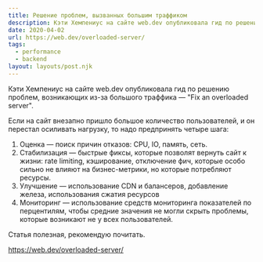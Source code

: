 ```yaml
---
title: Решение проблем, вызванных большим траффиком
description: Кэти Хемпениус на сайте web.dev опубликовала гид по решению проблем, возникающих из-за большого траффика 
date: 2020-04-02
url: https://web.dev/overloaded-server/
tags:
  - performance
  - backend
layout: layouts/post.njk
---
```

Кэти Хемпениус на сайте web.dev опубликовала гид по решению проблем, возникающих из-за большого траффика — "Fix an overloaded server".

Если на сайт внезапно пришло большое количество пользователей, и он перестал осиливать нагрузку, то надо предпринять четыре шага:
1. Оценка — поиск причин отказов: CPU, IO, память, сеть.
2. Стабилизация — быстрые фиксы, которые позволят вернуть сайт к жизни: rate limiting, кэширование, отключение фич, которые особо сильно не влияют на бизнес-метрики, но которые потребляют ресурсы.
3. Улучшение — использование CDN и балансеров, добавление железа, использования сжатия ресурсов
4. Мониторинг — использование средств мониторинга показателей по перцентилям, чтобы средние значения не могли скрыть проблемы, которые возникают не у всех пользователей.

Статья полезная, рекомендую почитать.

https://web.dev/overloaded-server/
